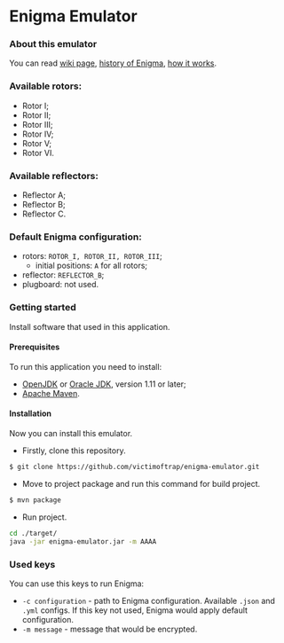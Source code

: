 # Enigma Emulator
### About this emulator
You can read [wiki page](https://en.wikipedia.org/wiki/Enigma_machine), [history of Enigma](https://www.cryptomuseum.com/crypto/enigma/hist.htm), [how it works](http://enigma.louisedade.co.uk/howitworks.html).

### Available rotors:
- Rotor I;
- Rotor II;
- Rotor III;
- Rotor IV;
- Rotor V;
- Rotor VI.
### Available reflectors:
- Reflector A;
- Reflector B;
- Reflector C.
### Default Enigma configuration:
- rotors: `ROTOR_I, ROTOR_II, ROTOR_III`;
   * initial positions: `A` for all rotors;
- reflector: `REFLECTOR_B`;
- plugboard: not used.

### Getting started
Install software that used in this application.
#### Prerequisites
To run this application you need to install: 
- [OpenJDK](https://openjdk.java.net/install/) or [Oracle JDK](https://www.oracle.com/technetwork/java/javase/downloads/index.html), version 1.11 or later;
- [Apache Maven](https://maven.apache.org/download.cgi).

#### Installation
Now you can install this emulator.
- Firstly, clone this repository.
```bash
$ git clone https://github.com/victimoftrap/enigma-emulator.git
```
- Move to project package and run this command for build project.
```bash
$ mvn package
```
- Run project.
```bash
cd ./target/
java -jar enigma-emulator.jar -m AAAA
```

### Used keys
You can use this keys to run Enigma:
- `-c configuration` - path to Enigma configuration. Available `.json` and `.yml` configs.
If this key not used, Enigma would apply default configuration.
- `-m message` - message that would be encrypted.
